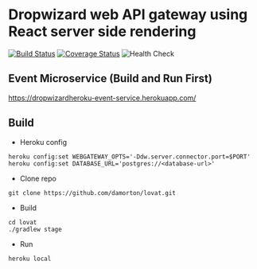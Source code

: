 # Dropwizard web API gateway using React server side rendering

[![Build Status](https://travis-ci.org/damorton/lovat.svg?branch=master)](https://travis-ci.org/damorton/lovat) [![Coverage Status](https://coveralls.io/repos/github/damorton/lovat/badge.svg?branch=master)](https://coveralls.io/github/damorton/lovat?branch=master) ![Health Check](https://healthchecks.io/badge/026dd894-eece-42d5-9063-14c343/AV6vSwuv/taupe.svg)

## Event Microservice (Build and Run First)
https://dropwizardheroku-event-service.herokuapp.com/

## Build

- Heroku config

```
heroku config:set WEBGATEWAY_OPTS='-Ddw.server.connector.port=$PORT'
heroku config:set DATABASE_URL='postgres://<database-url>'
```

- Clone repo
```
git clone https://github.com/damorton/lovat.git
```
- Build
```
cd lovat
./gradlew stage
```
- Run 
```
heroku local
```